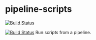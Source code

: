 # pipeline-scripts
[![Build Status](http://52.64.178.13/buildStatus/icon?job=Fibonacci)](http://52.64.178.13/job/Fibonacci/)

[![Build Status](http://ec2-54-241-165-36.us-west-1.compute.amazonaws.com/buildStatus/icon?job=fibonacci)](http://ec2-54-241-165-36.us-west-1.compute.amazonaws.com/job/fibonacci/)
Run scripts from a pipeline.

